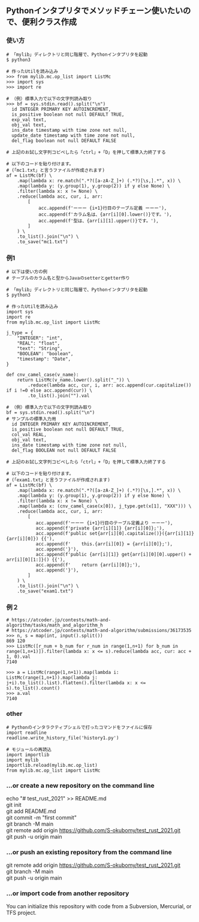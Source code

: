 ## Pythonインタプリタでメソッドチェーン使いたいので、便利クラス作成

### 使い方
```
# 「mylib」ディレクトリと同じ階層で、Pythonインタプリタを起動
$ python3

# 作ったUtilを読み込み
>>> from mylib.mc.op_list import ListMc
>>> import sys
>>> import re

# （例）標準入力で以下の文字列読み取り
>>> bf = sys.stdin.read().split("\n")
  id INTEGER PRIMARY KEY AUTOINCREMENT,
  is_positive boolean not null DEFAULT TRUE,
  exp_val text,
  obj_val text,
  ins_date timestamp with time zone not null,
  update_date timestamp with time zone not null,
  del_flag boolean not null DEFAULT FALSE

# 上記のお試し文字列コピペしたら「ctrl」+「D」を押して標準入力終了する

# 以下のコードを貼り付けます。
# (「mc1.txt」と言うファイルが作成されます)
af = ListMc(bf) \
    .map(lambda x: re.match(".*?([a-zA-Z_]+) (.*?)[\s,].*", x)) \
    .map(lambda y: (y.group(1), y.group(2)) if y else None) \
    .filter(lambda x: x != None) \
    .reduce(lambda acc, cur, i, arr:
        [
            acc.append(f'ーーー {i+1}行目のテーブル定義 ーーー'),
            acc.append(f'カラム名は、{arr[i][0].lower()}です。'),
            acc.append(f'型は、{arr[i][1].upper()}です。'),
        ]
    ) \
    .to_list().join("\n") \
    .to_save("mc1.txt")
```

### 例1
```
# 以下は使い方の例
# テーブルのカラム名と型からJavaのsetterとgetter作り

# 「mylib」ディレクトリと同じ階層で、Pythonインタプリタを起動
$ python3

# 作ったUtilを読み込み
import sys
import re
from mylib.mc.op_list import ListMc

j_type = {
    "INTEGER": "int",
    "REAL": "float",
    "text": "String",
    "BOOLEAN": "boolean",
    "timestamp": "Date",
}

def cnv_camel_case(v_name):
    return ListMc(v_name.lower().split("_")) \
        .reduce(lambda acc, cur, i, arr: acc.append(cur.capitalize()) if i !=0 else acc.append(cur)) \
        .to_list().join("").val

# （例）標準入力で以下の文字列読み取り
bf = sys.stdin.read().split("\n")
# サンプルの標準入力用
  id INTEGER PRIMARY KEY AUTOINCREMENT,
  is_positive boolean not null DEFAULT TRUE,
  col_val REAL,
  obj_val text,
  ins_date timestamp with time zone not null,
  del_flag BOOLEAN not null DEFAULT FALSE

# 上記のお試し文字列コピペしたら「ctrl」+「D」を押して標準入力終了する

# 以下のコードを貼り付けます。
# (「exam1.txt」と言うファイルが作成されます)
af = ListMc(bf) \
    .map(lambda x: re.match(".*?([a-zA-Z_]+) (.*?)[\s,].*", x)) \
    .map(lambda y: (y.group(1), y.group(2)) if y else None) \
    .filter(lambda x: x != None) \
    .map(lambda x: (cnv_camel_case(x[0]), j_type.get(x[1], "XXX"))) \
    .reduce(lambda acc, cur, i, arr:
        [           
           acc.append(f'ーーー {i+1}行目のテーブル定義より ーーー'),
           acc.append(f'private {arr[i][1]} {arr[i][0]};'),
           acc.append(f'public set{arr[i][0].capitalize()}({arr[i][1]} {arr[i][0]}) {{'),
           acc.append(f'    this.{arr[i][0]} = {arr[i][0]};'),
           acc.append('}'),
           acc.append(f'public {arr[i][1]} get{arr[i][0][0].upper() + arr[i][0][1:]}() {{'),
           acc.append(f'    return {arr[i][0]};'),
           acc.append('}'),
        ]
    ) \
    .to_list().join("\n") \
    .to_save("exam1.txt")

```

### 例２
```
# https://atcoder.jp/contests/math-and-algorithm/tasks/math_and_algorithm_h
# https://atcoder.jp/contests/math-and-algorithm/submissions/36173535
>>> n, s = map(int, input().split())
869 120
>>> ListMc([r_num + b_num for r_num in range(1,n+1) for b_num in range(1,n+1)]).filter(lambda x: x <= s).reduce(lambda acc, cur: acc + 1, 0).val
7140

>>> a = ListMc(range(1,n+1)).map(lambda i: ListMc(range(1,n+1)).map(lambda j: j+i).to_list().list).flatten().filter(lambda x: x <= s).to_list().count()
>>> a.val
7140
```


### other 
```
# Pythonのインタラクティブシェルで打ったコマンドをファイルに保存
import readline
readline.write_history_file('history1.py')

# モジュールの再読込
import importlib
import mylib
importlib.reload(mylib.mc.op_list)
from mylib.mc.op_list import ListMc
```

### …or create a new repository on the command line
echo "# test_rust_2021" >> README.md  
git init  
git add README.md  
git commit -m "first commit"  
git branch -M main  
git remote add origin https://github.com/S-okubomy/test_rust_2021.git  
git push -u origin main  

### …or push an existing repository from the command line
git remote add origin https://github.com/S-okubomy/test_rust_2021.git  
git branch -M main  
git push -u origin main  

### …or import code from another repository
You can initialize this repository with code from a Subversion, Mercurial, or TFS project.  